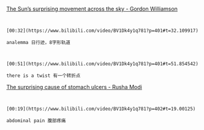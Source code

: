 [The Sun’s surprising movement across the sky - Gordon Williamson](https://www.bilibili.com/video/BV1Dk4y1q781?p=401)

```ad-note


[00:32](https://www.bilibili.com/video/BV1Dk4y1q781?p=401#t=32.109917)

analemma 日行迹，8字形轨道

```

```ad-note


[00:51](https://www.bilibili.com/video/BV1Dk4y1q781?p=401#t=51.854542)

there is a twist 有一个转折点

```

[The surprising cause of stomach ulcers - Rusha Modi](https://www.bilibili.com/video/BV1Dk4y1q781?p=402)


```ad-note


[00:19](https://www.bilibili.com/video/BV1Dk4y1q781?p=402#t=19.00125)

abdominal pain 腹部疼痛

```